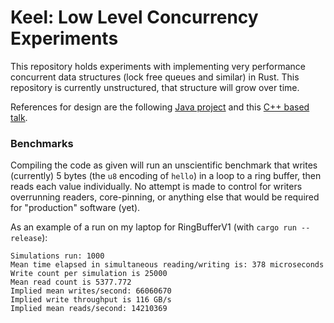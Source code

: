 # Keel: Low Level Concurrency Experiments

This repository holds experiments with implementing very performance concurrent data structures (lock free queues and similar) in Rust. This repository is currently unstructured, that structure will grow over time. 

References for design are the following [Java project](https://lmax-exchange.github.io/disruptor/disruptor.html#_design_of_the_lmax_disruptor) and this [C++ based talk](https://www.youtube.com/watch?v=8uAW5FQtcvE).

### Benchmarks

Compiling the code as given will run an unscientific benchmark that writes (currently) 5 bytes (the `u8` encoding of `hello`) in a loop to a ring buffer, then reads each value individually. No attempt is made to control for writers overrunning readers, core-pinning, or anything else that would be required for "production" software (yet).

As an example of a run on my laptop for RingBufferV1 (with `cargo run --release`):
```
Simulations run: 1000
Mean time elapsed in simultaneous reading/writing is: 378 microseconds
Write count per simulation is 25000
Mean read count is 5377.772
Implied mean writes/second: 66060670
Implied write throughput is 116 GB/s
Implied mean reads/second: 14210369
```